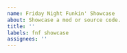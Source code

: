 ```yaml
---
name: Friday Night Funkin' Showcase
about: Showcase a mod or source code.
title: ''
labels: fnf showcase
assignees: ''
---
```

